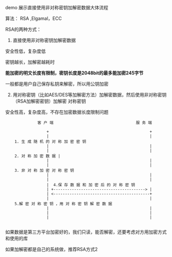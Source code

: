 

demo 展示直接使用非对称密钥加解密数据大体流程

算法： RSA ,Elgamal，ECC


RSA的两种方式：

1. 直接使用非对称密钥加解密数据

  安全性低，复杂度低

  密钥越长，加解密越耗时

  **能加密的明文长度有限制，密钥长度是2048bit的最多能加密245字节**

  一般都是用户自己保存私钥来解密，所以用公钥加密


2. 用对称密钥（比如AES/DES等加解密方法）加解密数据，然后使用非对称密钥（RSA加解密密钥）加解密 对称密钥

  安全性高，复杂度高，不存在加密数据长度限制问题


  ```
                客 户 端                                    服 务 端

                    +                                            +
                    |                                            |
      1. 生 成 随 机 的 对 称 加 密 密 钥                                     
                    |                                            |
                    |                                            |
      2. 对 称 加 密 数 据 |                                            
                    |                                            |
                    |                                            |
      3. 非 对 称 加 密 对 称 密 钥                                       
                    |                                            |
                    |                                            |
                    |  4.保 存 数 据 和 加 密 后 的 对 称 密 钥               
                    | +----------------------------------------> |
                    | <------------------------------------------+
                    |                                            |
      5.解 密 对 称 密 钥 ，用 对 称 密 钥 解 密 数 据                             
                    |                                            |
                    |                                            |
                    |                                            |
                
  ```


如果数据是第三方平台加密好的，我们只读，能否解密，还要考虑对方用加密方式和使用的库

如果加解密都是自己的系统做，推荐RSA方式2
